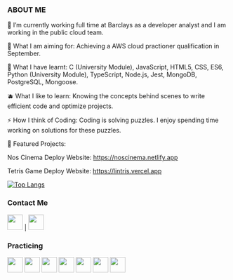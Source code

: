  ###   ABOUT ME 

 🌱 I’m currently working full time at Barclays as a developer analyst and I am working in the public cloud team. 
 
 🎯 What I am aiming for: Achieving a AWS cloud practioner qualification in September. 
 
 🍓 What I have learnt: C (University Module), JavaScript, HTML5, CSS, ES6, Python (University Module), TypeScript, Node.js, Jest, MongoDB, PostgreSQL, Mongoose. 
 
 🫐 What I like to learn: Knowing the concepts behind scenes to write efficient code and optimize projects.
 
  ⚡ How I think of Coding: Coding is solving puzzles. I enjoy spending time working on solutions for these puzzles.
 
 🌸 Featured Projects: 

 Nos Cinema Deploy Website: https://noscinema.netlify.app
 
 Tetris Game  Deploy Website: https://lintris.vercel.app



 [![Top Langs](https://github-readme-stats.vercel.app/api/top-langs/?username=anuraghazra&layout=compact)](https://github.com/anuraghazra/github-readme-stats?)

<div align="left">
 
 ### Contact Me 
 [<img width="35" src="https://pics.freeicons.io/uploads/icons/png/17893955031555589921-64.png"/>](https://www.linkedin.com/in/linlin-li-90b66010a)
</a>  | 
  <a href="mailto: paris1900lll@gmail.com"  > 
 <img width="35" src="https://pics.freeicons.io/uploads/icons/png/11377518691557997002-64.png"/>
</a>

 ### Practicing  
 
 <img width="35" src="https://pics.freeicons.io/uploads/icons/png/8804286661557996995-64.png"/>  
  <img width="35" src="https://pics.freeicons.io/uploads/icons/png/632690741557997006-64.png"/>
  <img width="35" src="https://camo.githubusercontent.com/cd9f41094846fccf089ea20726a9f0f6d613cb1d91d834b7d66298a49e1e53d7/68747470733a2f2f706963732e6672656569636f6e732e696f2f75706c6f6164732f69636f6e732f706e672f32313038383434323837313534303535333631342d3531322e706e67"/>
  <img width="35" src="https://pics.freeicons.io/uploads/icons/png/20167174151551942641-64.png"/>
 <img width="35" src="https://pics.freeicons.io/uploads/icons/png/8954758561551942278-64.png"/>
  <img width="35" src="https://camo.githubusercontent.com/71180e045362792d24b2bb6c8c358b2113c9e199e650667e7b560596f99894e5/68747470733a2f2f706963732e6672656569636f6e732e696f2f75706c6f6164732f69636f6e732f706e672f31343637383631303733313535313935333730382d3531322e706e67"/>
   <img width="35" src="https://encrypted-tbn0.gstatic.com/images?q=tbn:ANd9GcTSHGp8eKSFYl0tk-Kg0I-0xk0rZHGeKkn6Ww&usqp=CAU"/>

 
 
